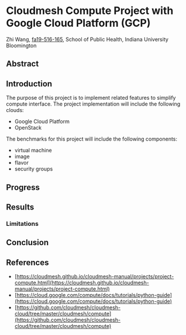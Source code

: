# Cloudmesh Compute Project with Google Cloud Platform (GCP)

Zhi Wang, [fa19-516-165](https://github.com/cloudmesh-community/fa19-516-165), School of Public Health, Indiana University Bloomington

## Abstract

## Introduction

The purpose of this project is to implement related features to simplify compute
interface. The project implementation will include the following clouds:  

* Google Cloud Platform
* OpenStack

The benchmarks for this project will include the following components:

* virtual machine
* image
* flavor
* security groups

## Progress


## Results

### Limitations 

## Conclusion

## References

* [https://cloudmesh.github.io/cloudmesh-manual/projects/project-compute.html](https://cloudmesh.github.io/cloudmesh-manual/projects/project-compute.html)
* [https://cloud.google.com/compute/docs/tutorials/python-guide](https://cloud.google.com/compute/docs/tutorials/python-guide)
* [https://github.com/cloudmesh/cloudmesh-cloud/tree/master/cloudmesh/compute](https://github.com/cloudmesh/cloudmesh-cloud/tree/master/cloudmesh/compute)
